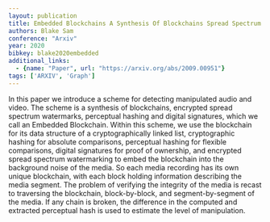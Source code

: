 ```yaml
---
layout: publication
title: Embedded Blockchains A Synthesis Of Blockchains Spread Spectrum Watermarking Perceptual Hashing Digital Signatures
authors: Blake Sam
conference: "Arxiv"
year: 2020
bibkey: blake2020embedded
additional_links:
  - {name: "Paper", url: "https://arxiv.org/abs/2009.00951"}
tags: ['ARXIV', 'Graph']
---
```

<p>In this paper we introduce a scheme for detecting manipulated audio
and video. The scheme is a synthesis of blockchains, encrypted spread
spectrum watermarks, perceptual hashing and digital signatures, which we
call an Embedded Blockchain. Within this scheme, we use the blockchain
for its data structure of a cryptographically linked list, cryptographic
hashing for absolute comparisons, perceptual hashing for flexible
comparisons, digital signatures for proof of ownership, and encrypted
spread spectrum watermarking to embed the blockchain into the background
noise of the media. So each media recording has its own unique
blockchain, with each block holding information describing the media
segment. The problem of verifying the integrity of the media is recast
to traversing the blockchain, block-by-block, and segment-by-segment of
the media. If any chain is broken, the difference in the computed and
extracted perceptual hash is used to estimate the level of
manipulation.</p>
